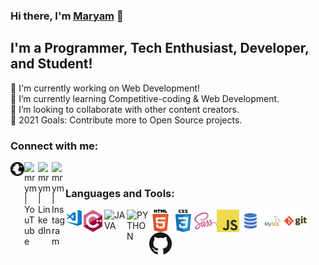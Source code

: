 ### Hi there, I'm [Maryam][website] 👋

## I'm a Programmer, Tech Enthusiast, Developer, and Student! <br />
🔭 I'm currently working on Web Development!  <br />
🌱 I’m currently learning Competitive-coding & Web Development. <br />
👯 I’m looking to collaborate with other content creators. <br />
🥅 2021 Goals: Contribute more to Open Source projects. <br />

### Connect with me:

[<img align="left" alt="codeSTACKr.com" width="22px" src="https://raw.githubusercontent.com/iconic/open-iconic/master/svg/globe.svg" />][website]
[<img align="left" alt="mrym | YouTube" width="22px" src="https://cdn.jsdelivr.net/npm/simple-icons@v3/icons/facebook.svg" />][facebook]
[<img align="left" alt="mrym | LinkedIn" width="22px" src="https://cdn.jsdelivr.net/npm/simple-icons@v3/icons/linkedin.svg" />][linkedin]
[<img align="left" alt="mrym | Instagram" width="22px" src="https://cdn.jsdelivr.net/npm/simple-icons@v3/icons/instagram.svg" />][instagram]

<br />

### Languages and Tools:

<img align="left" alt="Visual Studio Code" width="26px" src="https://raw.githubusercontent.com/github/explore/80688e429a7d4ef2fca1e82350fe8e3517d3494d/topics/visual-studio-code/visual-studio-code.png" />
<img align="left" alt="CPP" width="36px" src="https://github.com/devicons/devicon/blob/master/icons/cplusplus/cplusplus-original.svg" />
<img align="left" alt="JAVA" width="36px" src="https://icons.iconarchive.com/icons/tatice/cristal-intense/256/Java-icon.png" />
<img align="left" alt="PYTHON" width="36px" src="https://camo.githubusercontent.com/a36bec52eb8c614228aed15db917d517618655a13bed224ce4b6f78cd00b8fbc/68747470733a2f2f7777772e6a696e672e666d2f636c6970696d672f66756c6c2f35332d3533373637305f707974686f6e2d706e672d66696c652d707974686f6e2d6c6f676f2d706e672e706e67" />
<img align="left" alt="HTML5" width="36px" src="https://raw.githubusercontent.com/github/explore/80688e429a7d4ef2fca1e82350fe8e3517d3494d/topics/html/html.png" />
<img align="left" alt="CSS3" width="36px" src="https://raw.githubusercontent.com/github/explore/80688e429a7d4ef2fca1e82350fe8e3517d3494d/topics/css/css.png" />
<img align="left" alt="Sass" width="36px" src="https://raw.githubusercontent.com/github/explore/80688e429a7d4ef2fca1e82350fe8e3517d3494d/topics/sass/sass.png" />
<img align="left" alt="JavaScript" width="36px" src="https://raw.githubusercontent.com/github/explore/80688e429a7d4ef2fca1e82350fe8e3517d3494d/topics/javascript/javascript.png" />

<img align="left" alt="SQL" width="36px" src="https://raw.githubusercontent.com/github/explore/80688e429a7d4ef2fca1e82350fe8e3517d3494d/topics/sql/sql.png" />
<img align="left" alt="MySQL" width="36px" src="https://raw.githubusercontent.com/github/explore/80688e429a7d4ef2fca1e82350fe8e3517d3494d/topics/mysql/mysql.png" />
<img align="left" alt="Git" width="36px" src="https://raw.githubusercontent.com/github/explore/80688e429a7d4ef2fca1e82350fe8e3517d3494d/topics/git/git.png" />
<img align="left" alt="GitHub" width="36px" src="https://raw.githubusercontent.com/github/explore/78df643247d429f6cc873026c0622819ad797942/topics/github/github.png" />
<br/>
<br />


[website]: http://mrym.byethost24.com/
[facebook]: https://www.facebook.com/mrymasghar
[instagram]: https://www.instagram.com/mrymasghar7/
[linkedin]: https://www.linkedin.com/in/mrym1/

